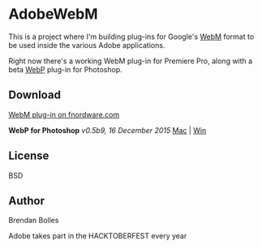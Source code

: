 AdobeWebM
=========

This is a project where I'm building plug-ins for Google's [WebM](http://www.webmproject.org/) format to be used inside the various Adobe applications.

Right now there's a working WebM plug-in for Premiere Pro, along with a beta [WebP](https://developers.google.com/speed/webp/) plug-in for Photoshop.


Download
--------

[WebM plug-in on fnordware.com](http://www.fnordware.com/WebM/)

**WebP for Photoshop** _v0.5b9, 16 December 2015_
[Mac](http://www.fnordware.com/downloads/WebP_v0.5b9_mac.zip) | [Win](http://www.fnordware.com/downloads/WebP_v0.5b9_win.zip)


License
-------
BSD


Author
------
Brendan Bolles

Adobe takes part in the HACKTOBERFEST every year 
